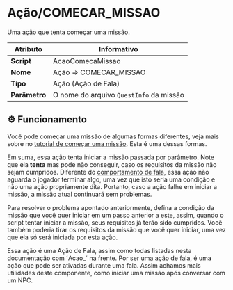 ﻿# Ação/COMECAR_MISSAO

Uma ação que tenta começar uma missão.

| Atributo | Informativo |
| -- | -- |
| **Script** | AcaoComecaMissao |
| **Nome** | Ação => COMECAR_MISSAO |
| **Tipo** | Ação (Ação de Fala) |
| **Parâmetro** | O nome do arquivo `QuestInfo` da missão |

## ⚙️ Funcionamento
Você pode começar uma missão de algumas formas diferentes, veja mais sobre no [tutorial de começar uma missão](../comecar_missao.md). Esta é uma dessas formas.

Em suma, essa ação tenta iniciar a missão passada por parâmetro. Note que ela **tenta** mas pode não conseguir, caso os requisitos da missão não sejam cumpridos. Diferente do [comportamento de fala](./QuestFalaStep.md), essa ação não aguarda o jogador terminar algo, uma vez que isto seria uma condição e não uma ação propriamente dita. Portanto, caso a ação falhe em iniciar a missão, a missão atual continuará sem problemas.

Para resolver o problema apontado anteriormente, defina a condição da missão que você quer iniciar em um passo anterior a este, assim, quando o script tentar iniciar a missão, seus requisitos já terão sido cumpridos. Você também poderia tirar os requisitos da missão que você quer iniciar, uma vez que ela só será iniciada por esta ação.

Essa ação é uma Ação de Fala, assim como todas listadas nesta documentação com ´Acao_´ na frente. Por ser uma ação de fala, é uma ação que pode ser ativadas durante uma fala. Assim achamos mais utilidades deste componente, como iniciar uma missão após conversar com um NPC.

